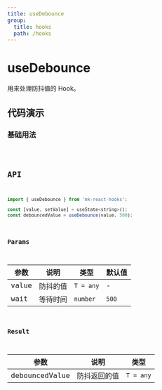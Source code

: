 ```yaml
---
title: useDebounce
group:
  title: hooks
  path: /hooks
---
```


# useDebounce

用来处理防抖值的 Hook。

## 代码演示

### 基础用法

<code src="./Demo/demo1.tsx" />

## API

```javascript
import { useDebounce } from 'mk-react-hooks';

const [value, setValue] = useState<string>();
const debouncedValue = useDebounce(value, 500);
```

### Params

| 参数    | 说明                               | 类型                      | 默认值 |
|---------|------------------------------------|---------------------------|--------|
| value      | 防抖的值                 | `T = any` | -      |
| wait | 等待时间 | `number`                 | `500`     |


### Result

| 参数   | 说明                               | 类型         |
|--------|------------------------------------|--------------|
| debouncedValue    | 防抖返回的值 | `T = any` |